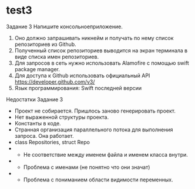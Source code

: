 # test3

Задание 3
Напишите ​консольное​приложение.
1. Оно должно запрашивать никнейм и получать по нему список репозиториев из Github.
2. Полученный список репозиториев выводится на экран терминала в виде списка имен
репозиториев.
3. Для запросов в сеть нужно использовать Alamofire с помощью ​swift package manager.​
4. Для доступа к Github использовать официальный API ​https://developer.github.com/v3/
5. Язык программирования: Swift последней версии

Недостатки Задание 3
- Проект не собирается. Пришлось заново генерировать проект.
- Нет выраженной структуры проекта.
- Константы в коде.
- Странная организация параллельного потока для выполнения запроса. Она работает.
- class Repositories, struct Repo
- - Не соответствие между именем файла и именем класса внутри.
- - Проблема с именами (не понятно что они значат)
- - Проблема с пониманием области видимости переменных.
